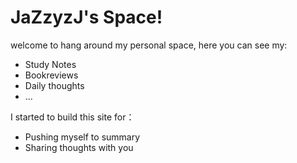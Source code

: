 # JaZzyzJ's Space!
welcome to hang around my personal space, here you can see my:
- Study Notes
- Bookreviews
- Daily thoughts
- ...

I started to build this site for：
- Pushing myself to summary
- Sharing thoughts with you
